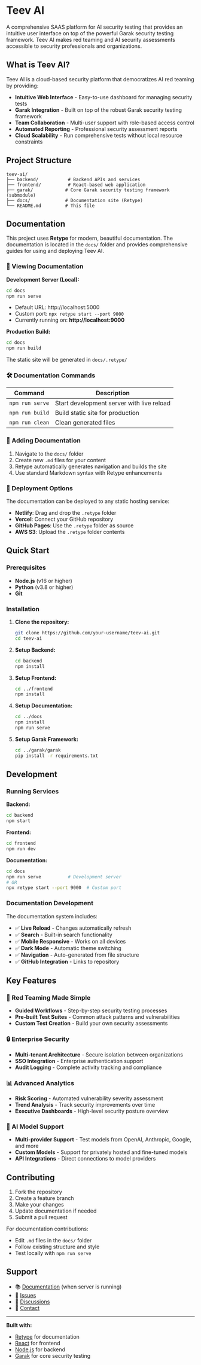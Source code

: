 # Teev AI

A comprehensive SAAS platform for AI security testing that provides an intuitive user interface on top of the powerful Garak security testing framework. Teev AI makes red teaming and AI security assessments accessible to security professionals and organizations.

## What is Teev AI?

Teev AI is a cloud-based security platform that democratizes AI red teaming by providing:

- **Intuitive Web Interface** - Easy-to-use dashboard for managing security tests
- **Garak Integration** - Built on top of the robust Garak security testing framework
- **Team Collaboration** - Multi-user support with role-based access control
- **Automated Reporting** - Professional security assessment reports
- **Cloud Scalability** - Run comprehensive tests without local resource constraints

## Project Structure

```
teev-ai/
├── backend/           # Backend APIs and services
├── frontend/          # React-based web application  
├── garak/            # Core Garak security testing framework (submodule)
├── docs/             # Documentation site (Retype)
└── README.md         # This file
```

## Documentation

This project uses **Retype** for modern, beautiful documentation. The documentation is located in the `docs/` folder and provides comprehensive guides for using and deploying Teev AI.

### 📖 Viewing Documentation

**Development Server (Local):**
```bash
cd docs
npm run serve
```
- Default URL: http://localhost:5000
- Custom port: `npx retype start --port 9000`
- Currently running on: **http://localhost:9000**

**Production Build:**
```bash
cd docs
npm run build
```
The static site will be generated in `docs/.retype/`

### 🛠️ Documentation Commands

| Command | Description |
|---------|-------------|
| `npm run serve` | Start development server with live reload |
| `npm run build` | Build static site for production |
| `npm run clean` | Clean generated files |

### 📝 Adding Documentation

1. Navigate to the `docs/` folder
2. Create new `.md` files for your content
3. Retype automatically generates navigation and builds the site
4. Use standard Markdown syntax with Retype enhancements

### 🚀 Deployment Options

The documentation can be deployed to any static hosting service:

- **Netlify**: Drag and drop the `.retype` folder
- **Vercel**: Connect your GitHub repository
- **GitHub Pages**: Use the `.retype` folder as source
- **AWS S3**: Upload the `.retype` folder contents

## Quick Start

### Prerequisites

- **Node.js** (v16 or higher)
- **Python** (v3.8 or higher)
- **Git**

### Installation

1. **Clone the repository:**
   ```bash
   git clone https://github.com/your-username/teev-ai.git
   cd teev-ai
   ```

2. **Setup Backend:**
   ```bash
   cd backend
   npm install
   ```

3. **Setup Frontend:**
   ```bash
   cd ../frontend
   npm install
   ```

4. **Setup Documentation:**
   ```bash
   cd ../docs
   npm install
   npm run serve
   ```

5. **Setup Garak Framework:**
   ```bash
   cd ../garak/garak
   pip install -r requirements.txt
   ```

## Development

### Running Services

**Backend:**
```bash
cd backend
npm start
```

**Frontend:**
```bash
cd frontend
npm run dev
```

**Documentation:**
```bash
cd docs
npm run serve          # Development server
# OR
npx retype start --port 9000  # Custom port
```

### Documentation Development

The documentation system includes:

- ✅ **Live Reload** - Changes automatically refresh
- ✅ **Search** - Built-in search functionality  
- ✅ **Mobile Responsive** - Works on all devices
- ✅ **Dark Mode** - Automatic theme switching
- ✅ **Navigation** - Auto-generated from file structure
- ✅ **GitHub Integration** - Links to repository

## Key Features

### 🎯 Red Teaming Made Simple
- **Guided Workflows** - Step-by-step security testing processes
- **Pre-built Test Suites** - Common attack patterns and vulnerabilities
- **Custom Test Creation** - Build your own security assessments

### 🔒 Enterprise Security
- **Multi-tenant Architecture** - Secure isolation between organizations
- **SSO Integration** - Enterprise authentication support
- **Audit Logging** - Complete activity tracking and compliance

### 📊 Advanced Analytics
- **Risk Scoring** - Automated vulnerability severity assessment
- **Trend Analysis** - Track security improvements over time
- **Executive Dashboards** - High-level security posture overview

### 🤖 AI Model Support
- **Multi-provider Support** - Test models from OpenAI, Anthropic, Google, and more
- **Custom Models** - Support for privately hosted and fine-tuned models
- **API Integrations** - Direct connections to model providers

## Contributing

1. Fork the repository
2. Create a feature branch
3. Make your changes
4. Update documentation if needed
5. Submit a pull request

For documentation contributions:
- Edit `.md` files in the `docs/` folder
- Follow existing structure and style
- Test locally with `npm run serve`

## Support

- 📚 [Documentation](http://localhost:9000) (when server is running)
- 🐛 [Issues](https://github.com/your-username/teev-ai/issues)
- 💬 [Discussions](https://github.com/your-username/teev-ai/discussions)
- 📧 [Contact](mailto:support@teev.ai)

---

**Built with:**
- [Retype](https://retype.com) for documentation
- [React](https://reactjs.org) for frontend
- [Node.js](https://nodejs.org) for backend
- [Garak](https://github.com/leondz/garak) for core security testing 